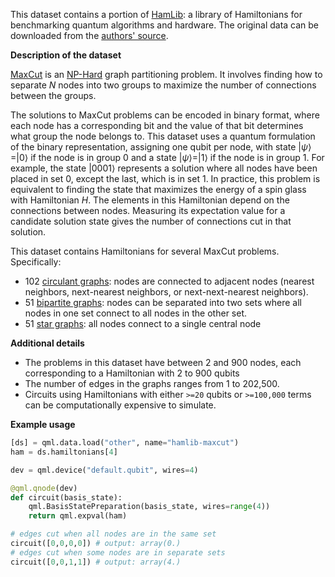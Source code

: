 This dataset contains a portion of [HamLib](https://arxiv.org/abs/2306.13126): a library of Hamiltonians for benchmarking quantum algorithms and hardware.
The original data can be downloaded from the [authors' source](https://portal.nersc.gov/cfs/m888/dcamps/hamlib/binaryoptimization/maxcut/random/).

**Description of the dataset**

[MaxCut](https://en.wikipedia.org/wiki/Maximum_cut) is an [NP-Hard](https://en.wikipedia.org/wiki/NP-hardness)
graph partitioning problem.
It involves finding how to separate $N$ nodes into two groups to maximize the number of connections
between the groups.

The solutions to MaxCut problems can be encoded in binary format, where
each node has a corresponding bit and the value of that bit determines what group the
node belongs to.
This dataset uses a quantum formulation of the binary representation, assigning one qubit
per node, with state $|\psi\rangle = |0\rangle$
if the node is in group $0$ and a state $|\psi\rangle = |1\rangle$ if the node is in group $1$.
For example, the state $|0001\rangle$ represents a solution where all nodes have been placed in set $0$,
except the last, which is in set $1$. In practice, this problem is equivalent to finding the state that
maximizes the energy of a spin glass with Hamiltonian $H$. The elements in
this Hamiltonian depend on the connections between nodes. Measuring its expectation value
for a candidate solution state gives the number of connections cut in that solution.

This dataset contains Hamiltonians for several MaxCut problems. Specifically:
- 102 [circulant graphs](https://en.wikipedia.org/wiki/Circulant_graph): nodes are connected to adjacent nodes
(nearest neighbors, next-nearest neighbors, or next-next-nearest neighbors).
- 51 [bipartite graphs](https://en.wikipedia.org/wiki/Bipartite_graph): nodes can be separated into two sets where all nodes in one set connect to
all nodes in the other set.
- 51 [star graphs](https://en.wikipedia.org/wiki/Star_(graph_theory)): all nodes connect to a single central node

**Additional details**

- The problems in this dataset have between 2 and 900 nodes, each corresponding to a Hamiltonian
  with 2 to 900 qubits
- The number of edges in the graphs ranges from 1 to 202,500.
- Circuits using Hamiltonians with either `>=20` qubits or `>=100,000` terms can be computationally expensive
  to simulate.

**Example usage**

```python
[ds] = qml.data.load("other", name="hamlib-maxcut")
ham = ds.hamiltonians[4]

dev = qml.device("default.qubit", wires=4)

@qml.qnode(dev)
def circuit(basis_state):
    qml.BasisStatePreparation(basis_state, wires=range(4))
    return qml.expval(ham)

# edges cut when all nodes are in the same set
circuit([0,0,0,0]) # output: array(0.)
# edges cut when some nodes are in separate sets
circuit([0,0,1,1]) # output: array(4.)
```
